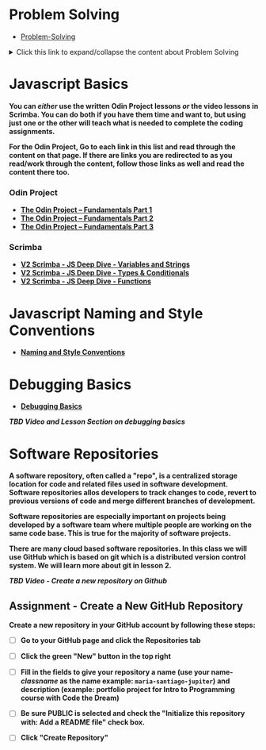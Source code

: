 # Problem Solving

- [Problem-Solving](https://github.com/Code-the-Dream-School/intro-to-programming-2025/assets/Lesson01/Lesson01-Problem-Solving)

<details>
<summary>Click this link to expand/collapse the content about Problem Solving</summary>
  
### The following is an excerpt from The Odin Project's Problem Solving page.  We've extracted the parts from that content that you need.  Please read the following content...

### Introduction
Before we start digging into some pretty nifty JavaScript, we need to begin talking about *problem solving*: the most important skill a developer needs.

Problem solving is the core thing software developers do. The programming languages and tools they use are secondary to this fundamental skill.

V. Anton Spraul defines problem solving in programming as:

> "Problem solving is writing an original program that performs a particular set of tasks and meets all stated constraints."
- Think Like a Programmer

The set of tasks can range from solving small coding exercises all the way up to building a social network site like Facebook or a search engine like Google. Each problem has its own set of constraints, for example, high performance and scalability may not matter too much in a coding exercise but it will be vital in apps like Google that need to service billions of search queries each day.

New programmers often find problem solving the hardest skill to build. It's not uncommon for budding programmers to breeze through learning syntax and programming concepts, yet when trying to code something on their own, they find themselves staring blankly at their text editor not knowing where to start. 

The best way to improve your problem solving ability is by building experience by making lots and lots of programs. The more practice you have the better you'll be prepared to solve real world problems.

In this lesson we will walk through a few techniques that can be used to help with the problem solving process.

### Learning Outcomes
By the end of this lesson, you should be able to do the following:

* Explain the three steps in the problem solving process.
* Explain what pseudo code is and be able to use it to solve problems.
* Be able to break a problem down into subproblems.

### Understand the Problem
<span id="problem-solving-stages"></span>
The first step to solving a problem is understanding exactly what the problem is.<span id="important-understand-problem"> If you don't understand the problem you won't know when you've successfully solved it and may waste a lot of time on a wrong solution</span>.

<span id="help-understand-problem">To gain clarity and understanding of the problem, write it down on paper, reword it in plain English until it makes sense to you, and draw diagrams if that helps. When you can explain the problem to someone else in plain English, you understand it.</span>

### Plan
Now that you know what you're aiming to solve, don't jump into coding just yet. It's time to plan out how you're going to solve it first.
<span id="planning-stage"></span>
Some of the questions you should answer at this stage of the process:

* Does your program have a user interface? What will it look like? What functionality will the interface have? Sketch this out on paper.
* What inputs will your program have? Will the user enter data or will you get input from somewhere else?
* What's the desired output?
* Given your inputs, what are the steps necessary to return the desired output?

The last question is where you will write out an algorithm to solve the problem. <span id="algorithm">You can think of an algorithm as a recipe for solving a particular problem. It defines the steps that need to be taken by the computer to solve a problem in pseudo code.</span>

### Pseudo Code
<span id="pseudo">Pseudo code is writing out the logic for your program in natural language instead of code. It helps you slow down and think through the steps your program will have to go through to solve the problem.</span>

Here's an example of what the pseudo code for a simple program that prints all numbers up to an inputted number might look like:

~~~
When the user inputs a number
Initialize a counter variable and set its value to zero
While counter is smaller than user inputted number increment the counter by one
Print the value of the counter variable
~~~

This is a very simple program to demonstrate how pseudo code looks. There will be more examples of pseudo code included in the assignments.

### Divide and Conquer
From your planning, you should have identified some subproblems of the big problem you’re solving. Each of the steps in the algorithm we wrote out in the last section are subproblems. Pick the smallest or simplest one and start there with coding.

It's important to remember that you might not know all the steps that you might need up front, so your algorithm may be incomplete -— this is fine. Getting started with and solving one of the subproblems you have identified in the planning stage often reveals the next subproblem you can work on. Or, if you already know the next subproblem, it’s often simpler with the first subproblem solved.

Many beginners try to solve the big problem in one go. **Don’t do this**. <span id="breaking-problem">If the problem is sufficiently complex, you’ll get yourself tied in knots and make life a lot harder for yourself. Decomposing problems into smaller and easier to solve subproblems is a much better approach. Decomposition is the main way to deal with complexity, making problems easier and more approachable to solve and understand.</span>

In short, break the big problem down and solve each of the smaller problems until you've solved the big problem.
 
</details> 
<b>

# Javascript Basics

**You can _either_ use the written Odin Project lessons _or_ the video lessons in Scrimba. You can do both if you have them time and want to, but using just one or the other will teach what is needed to complete the coding assignments.**

For the Odin Project, Go to each link in this list and read through the content on that page. If there are links you are redirected to as you read/work through the content, follow those links as well and read the content there too.

### Odin Project

- [The Odin Project – Fundamentals Part 1](https://www.theodinproject.com/paths/foundations/courses/foundations/lessons/fundamentals-part-1)
- [The Odin Project – Fundamentals Part 2](https://www.theodinproject.com/paths/foundations/courses/foundations/lessons/fundamentals-part-2)
- [The Odin Project – Fundamentals Part 3](https://www.theodinproject.com/paths/foundations/courses/foundations/lessons/fundamentals-part-3)

### Scrimba

- [V2 Scrimba - JS Deep Dive - Variables and Strings](https://v2.scrimba.com/javascript-deep-dive-c0a/~04)
- [V2 Scrimba - JS Deep Dive - Types & Conditionals](https://v2.scrimba.com/javascript-deep-dive-c0a/~0g)
- [V2 Scrimba - JS Deep Dive - Functions](https://v2.scrimba.com/javascript-deep-dive-c0a/~0q)

# Javascript Naming and Style Conventions

- [Naming and Style Conventions](https://raw.githubusercontent.com/Code-the-Dream-School/intro-to-programming-2026/refs/heads/main/assets/Lesson01/Lesson01-Naming-Conventions.md?raw=true)

# Debugging Basics

- [Debugging Basics](https://raw.githubusercontent.com/Code-the-Dream-School/intro-to-programming-2026/refs/heads/main/assets/Lesson01/Lesson01-Debugging-Basics.md?raw=true)

**_TBD Video and Lesson Section on debugging basics_**

# Software Repositories

A software repository, often called a "repo", is a centralized storage location for code and related files used in software development. Software repositories allos developers to track changes to code, revert to previous versions of code and merge different branches of development.

Software repositories are especially important on projects being developed by a software team where multiple people are working on the same code base. This is true for the majority of software projects.

There are many cloud based software repositories. In this class we will use GitHub which is based on git which is a distributed version control system. We will learn more about git in lesson 2.

**_TBD Video - Create a new repository on Github_**

## Assignment - Create a New GitHub Repository
Create a new repository in your GitHub account by following these steps:

- [ ] Go to your GitHub page and click the Repositories tab
- [ ] Click the green "New" button in the top right
- [ ] Fill in the fields to give your repository a name (use your name-**_classname_** as the name example: `maria-santiago-jupiter`) and description (example: portfolio project for Intro to Programming course with Code the Dream)
- [ ] Be sure PUBLIC is selected and check the "Initialize this repository with: Add a README file" check box.
- [ ] Click "Create Repository"

